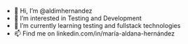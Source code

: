 - 👋 Hi, I’m @aldimhernandez
- 👀 I’m interested in Testing and Development 
- 🌱 I’m currently learning testing and fullstack technologies
- 📫 Find me on linkedin.com/in/maría-aldana-hernández

<!---
aldimhernandez/aldimhernandez is a ✨ special ✨ repository because its `README.md` (this file) appears on your GitHub profile.
You can click the Preview link to take a look at your changes.
--->
